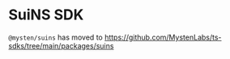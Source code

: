 # SuiNS SDK

`@mysten/suins` has moved to
https://github.com/MystenLabs/ts-sdks/tree/main/packages/suins
